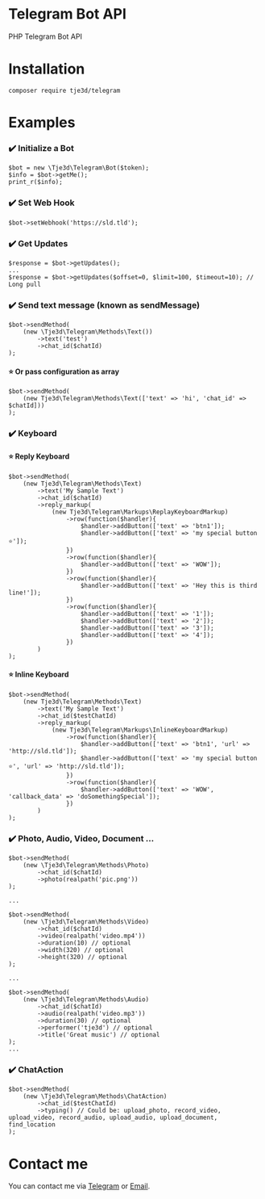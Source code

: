 # Telegram Bot API
PHP Telegram Bot API
# Installation
`composer require tje3d/telegram`
# Examples
### ✔️ Initialize a Bot
```
$bot = new \Tje3d\Telegram\Bot($token);
$info = $bot->getMe();
print_r($info);
```
### ✔️ Set Web Hook
```
$bot->setWebhook('https://sld.tld');
```

### ✔️ Get Updates
```
$response = $bot->getUpdates();
...
$response = $bot->getUpdates($offset=0, $limit=100, $timeout=10); // Long pull
```

### ✔️ Send text message (known as sendMessage)
```
$bot->sendMethod(
	(new \Tje3d\Telegram\Methods\Text())
	    ->text('test')
	    ->chat_id($chatId)
);
```
#### ⭐️ Or pass configuration as array

```
$bot->sendMethod(
    (new Tje3d\Telegram\Methods\Text(['text' => 'hi', 'chat_id' => $chatId]))
);
```

### ✔️ Keyboard
#### ⭐️ Reply Keyboard
```
$bot->sendMethod(
	(new Tje3d\Telegram\Methods\Text)
		->text('My Sample Text')
		->chat_id($chatId)
		->reply_markup(
			(new Tje3d\Telegram\Markups\ReplayKeyboardMarkup)
    			->row(function($handler){
    				$handler->addButton(['text' => 'btn1']);
    				$handler->addButton(['text' => 'my special button ⭐️']);
    			})
    			->row(function($handler){
    				$handler->addButton(['text' => 'WOW']);
    			})
    			->row(function($handler){
    				$handler->addButton(['text' => 'Hey this is third line!']);
    			})
    			->row(function($handler){
    				$handler->addButton(['text' => '1']);
    				$handler->addButton(['text' => '2']);
    				$handler->addButton(['text' => '3']);
    				$handler->addButton(['text' => '4']);
    			})
		)
);
```
#### ⭐️ Inline Keyboard
```
$bot->sendMethod(
	(new Tje3d\Telegram\Methods\Text)
		->text('My Sample Text')
		->chat_id($testChatId)
		->reply_markup(
			(new Tje3d\Telegram\Markups\InlineKeyboardMarkup)
    			->row(function($handler){
    				$handler->addButton(['text' => 'btn1', 'url' => 'http://sld.tld']);
    				$handler->addButton(['text' => 'my special button ⭐️', 'url' => 'http://sld.tld']);
    			})
    			->row(function($handler){
    				$handler->addButton(['text' => 'WOW', 'callback_data' => 'doSomethingSpecial']);
    			})
		)
);
```

### ✔️ Photo, Audio, Video, Document ...
```
$bot->sendMethod(
	(new \Tje3d\Telegram\Methods\Photo)
		->chat_id($chatId)
		->photo(realpath('pic.png'))
);

...

$bot->sendMethod(
	(new \Tje3d\Telegram\Methods\Video)
		->chat_id($chatId)
		->video(realpath('video.mp4'))
		->duration(10) // optional
		->width(320) // optional
		->height(320) // optional
);

...

$bot->sendMethod(
	(new \Tje3d\Telegram\Methods\Audio)
		->chat_id($chatId)
		->audio(realpath('video.mp3'))
		->duration(30) // optional
		->performer('tje3d') // optional
		->title('Great music') // optional
);
...
```

### ✔️ ChatAction
```
$bot->sendMethod(
	(new \Tje3d\Telegram\Methods\ChatAction)
		->chat_id($testChatId)
		->typing() // Could be: upload_photo, record_video, upload_video, record_audio, upload_audio, upload_document, find_location
);
```

# Contact me
You can contact me via [Telegram](https://telegram.me/tje3d) or [Email](mailto:tje3d@yahoo.com).